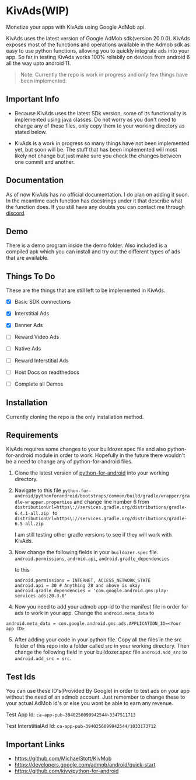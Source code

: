 # KivAds(WIP)

Monetize your apps with KivAds using Google AdMob api.

KivAds uses the latest version of Google AdMob sdk(version 20.0.0). KivAds exposes most of the functions and operations available in the Admob sdk as easy to use python functions, allowing you to quickly integrate ads into your app. So far in testing KivAds works 100% reliabily on devices from android 6 all the way upto android 11.

> Note: Currently the repo is work in progress and only few things have been implemented.

## Important Info

* Because KivAds uses the latest SDk version, some of its functionality is implemented using java classes. Do not worry as you don't need to change any of these files, only copy them to your working directory as stated below.

* KivAds is a work in progress so many things have not been implemented yet, but soon will be. The stuff that has been implemented will most likely not change but just make sure you check the changes between one commit and another.

## Documentation

As of now KivAds has no official documentation. I do plan on adding it soon. In the meantime each function has docstrings under it that describe what the function does. If you still have any doubts you can contact me through [discord](https://discordapp.com/users/822127725535428639/).


## Demo
There is a demo program inside the demo folder. Also included is a compiled apk which you can install and try out the different types of ads that are available.


## Things To Do
These are the things that are still left to be implemented in KivAds.

- [x] Basic SDK connections
- [x] Interstitial Ads
- [x] Banner Ads
- [ ] Reward Video Ads
- [ ] Native Ads
- [ ] Reward Interstitial Ads
- [ ] Host Docs on readthedocs
- [ ] Complete all Demos


## Installation
Currently cloning the repo is the only installation method.

## Requirements

KivAds requires some changes to your buildozer.spec file and also python-for-android module in order to work. Hopefully in the future there wouldn't be a need to change any of python-for-android files.

1. Clone the latest version of [python-for-android](https://github.com/kivy/python-for-android) into your working directory.

2. Navigate to this file `python-for-android/pythonforandroid/bootstraps/common/build/gradle/wrapper/gradle-wrapper.properties` and change line number 6 from
`distributionUrl=https\://services.gradle.org/distributions/gradle-6.4.1-all.zip
`
to `distributionUrl=https\://services.gradle.org/distributions/gradle-6.5-all.zip
`

    I am still testing other gradle versions to see if they will work with KivAds.

3. Now change the following fields in your `buildozer.spec` file.
`android.permissions`,
`android.api`,
`android.gradle_dependencies`

    to this
    ```
    android.permissions = INTERNET, ACCESS_NETWORK_STATE
    android.api = 30 # Anything 28 and above is okay
    android.gradle_dependencies = 'com.google.android.gms:play-services-ads:20.3.0'
    ```

4. Now you need to add your admob app-id to the manifest file in order for ads to work in your app. Change the `android.meta_data`
to
```
android.meta_data = com.google.android.gms.ads.APPLICATION_ID=<Your app ID>
```

5. After adding your code in your python file. Copy all the files in the src folder of this repo into a folder called src in your working directory. Then change the following field in your buildozer.spec file `android.add_src` to `android.add_src = src`.


## Test Ids
You can use these ID's(Provided By Google) in order to test ads on your app without the need of an admob account. Just remember to change these to your actual AdMob id's or else you wont be able to earn any revenue.

Test App Id: `ca-app-pub-3940256099942544~3347511713`

Test InterstitialAd Id: `ca-app-pub-3940256099942544/1033173712`


## Important Links
* https://github.com/MichaelStott/KivMob
* https://developers.google.com/admob/android/quick-start
* https://github.com/kivy/python-for-android
